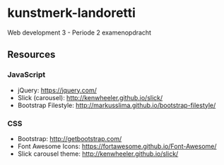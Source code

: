 # kunstmerk-landoretti
Web development 3 - Periode 2 examenopdracht

## Resources

### JavaScript

- jQuery: https://jquery.com/
- Slick (carousel): http://kenwheeler.github.io/slick/
- Bootstrap Filestyle: http://markusslima.github.io/bootstrap-filestyle/

### CSS

- Bootstrap: http://getbootstrap.com/
- Font Awesome Icons: https://fortawesome.github.io/Font-Awesome/
- Slick carousel theme: http://kenwheeler.github.io/slick/
